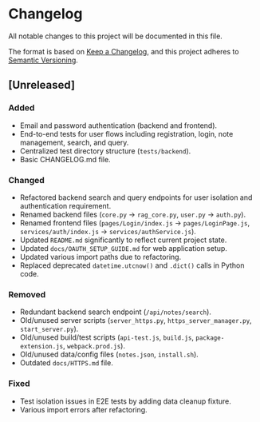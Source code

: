 # Changelog

All notable changes to this project will be documented in this file.

The format is based on [Keep a Changelog](https://keepachangelog.com/en/1.0.0/),
and this project adheres to [Semantic Versioning](https://semver.org/spec/v2.0.0.html).

## [Unreleased]

### Added
- Email and password authentication (backend and frontend).
- End-to-end tests for user flows including registration, login, note management, search, and query.
- Centralized test directory structure (`tests/backend`).
- Basic CHANGELOG.md file.

### Changed
- Refactored backend search and query endpoints for user isolation and authentication requirement.
- Renamed backend files (`core.py` -> `rag_core.py`, `user.py` -> `auth.py`).
- Renamed frontend files (`pages/Login/index.js` -> `pages/LoginPage.js`, `services/auth/index.js` -> `services/authService.js`).
- Updated `README.md` significantly to reflect current project state.
- Updated `docs/OAUTH_SETUP_GUIDE.md` for web application setup.
- Updated various import paths due to refactoring.
- Replaced deprecated `datetime.utcnow()` and `.dict()` calls in Python code.

### Removed
- Redundant backend search endpoint (`/api/notes/search`).
- Old/unused server scripts (`server_https.py`, `https_server_manager.py`, `start_server.py`).
- Old/unused build/test scripts (`api-test.js`, `build.js`, `package-extension.js`, `webpack.prod.js`).
- Old/unused data/config files (`notes.json`, `install.sh`).
- Outdated `docs/HTTPS.md` file.

### Fixed
- Test isolation issues in E2E tests by adding data cleanup fixture.
- Various import errors after refactoring. 